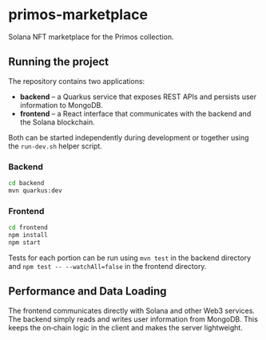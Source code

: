 # primos-marketplace
Solana NFT marketplace for the Primos collection.

## Running the project

The repository contains two applications:

* **backend** – a Quarkus service that exposes REST APIs and persists user
  information to MongoDB.
* **frontend** – a React interface that communicates with the backend and the
  Solana blockchain.

Both can be started independently during development or together using the
`run-dev.sh` helper script.

### Backend

```bash
cd backend
mvn quarkus:dev
```

### Frontend

```bash
cd frontend
npm install
npm start
```

Tests for each portion can be run using `mvn test` in the backend directory and
`npm test -- --watchAll=false` in the frontend directory.

## Performance and Data Loading

The frontend communicates directly with Solana and other Web3 services. The
backend simply reads and writes user information from MongoDB. This keeps the
on‑chain logic in the client and makes the server lightweight.
